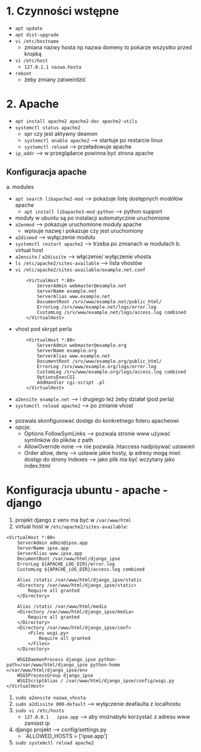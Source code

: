 # 1. Czynności wstępne
- `apt update`
- `apt dist-upgrade`
- `vi /etc/hostname`
  - zmiana nazwy hosta np nazwa domeny to pokarze wszystko przed kropką
- `vi /etc/host`
  - `127.0.1.1 nazwa.hosta`
- `reboot`
  - żeby zmiany zatweirdzić

# 2. Apache
- `apt install apache2 apache2-doc apache2-utils`
- `systemctl status apache2`
  - spr czy jest aktywny deamon
  - `systemctl enable apache2` --> startuje po restarcie linux
  - `systemctl reload` --> przeładowuje apache
- `ip_addr` --> w przeglądarce powinna być strona apache

## Konfiguracja apache
a. modules
  - `apt search libapache2-mod` --> pokazuje listę dostępnych modółów apache
    - `apt install libapache3-mod-python` --> python support
  - moduły w ubuntu są po instalacji automatycznie uruchomione
  - `a2enmod` --> pokazuje uruchomione moduły apache
    - wpisuje nazwę i pokazuje czy jest uruchomiony
  - `a2dismod` --> wyłączenie modułu
  - `systemctl restart apache2` --> trzeba po zmianach w modułach
b. virtual host
  - `a2ensite` / `a2dissite` --> włączenie/ wyłączenie vhosta
  - `ls /etc/apache2/sites-available` --> lista vhostów
  - `vi /etc/apache2/sites-available/example.net.conf`
    ```
        <VirtualHost *:80> 
            ServerAdmin webmaster@example.net
            ServerName example.net
            ServerAlias www.example.net
            DocumentRoot /srv/www/example.net/public_html/
            ErrorLog /srv/www/example.net/logs/error.log
            CustomLog /srv/www/example.net/logs/access.log combined
        </VirtualHost>
    ```
  - vhost pod skrypt perla
    ```
        <VirtualHost *:80> 
            ServerAdmin webmaster@example.org
            ServerName example.org
            ServerAlias www.example.net
            DocumentRoot /srv/www/example.org/public_html/
            ErrorLog /srv/www/example.org/logs/error.log
            CustomLog /srv/www/example.org/logs/access.log combined
            OptionsExecCGI
            AddHandler cgi-script .pl
        </VirtualHost>
    ```
  - `a2ensite example.net` --> i drugiego też żeby działał (pod perla)
  - `systemctl reload apache2` --> po zmianie vhost

### <Directory path>
- pozwala skonfigurować dostęp do konkretnego foleru apacheowi
- opcje:
    - Options FollowSymLinks --> pozwala stronie www używać symlinków do plików z path
    - AllowOverride none --> nie pozwala .htaccess nadpisywać ustawień
    - Order allow, deny --> ustawie jakie hosty, ip adresy mogą mieć dostęp do strony
    Indexes --> jako plik ma być wczytany jako index.html


# Konfiguracja ubuntu - apache - django
1. projekt django z venv ma być w `/var/www/html`
2. virtual host w `/etc/apache2/sites-available`:
```
<VirtualHost *:80>
    ServerAdmin admin@ipse.app
    ServerName ipse.app
    ServerAlias www.ipse.app
    DocumentRoot /var/www/html/django_ipse
    ErrorLog ${APACHE_LOG_DIR}/error.log
    CustomLog ${APACHE_LOG_DIR}/access.log combined
 
    Alias /static /var/www/html/django_ipse/static
    <Directory /var/www/html/django_ipse/static>
        Require all granted
    </Directory>
 
    Alias /static /var/www/html/media
    <Directory /var/www/html/django_ipse/media>
        Require all granted
    </Directory>
    <Directory /var/www/html/django_ipse/conf>
        <Files wsgi.py>
            Require all granted
        </Files>
    </Directory>

    WSGIDaemonProcess django_ipse python-path=/var/www/html/django_ipse python-home    =/var/www/html/django_ipse/env
    WSGIProcessGroup django_ipse
    WSGIScriptAlias / /var/www/html/django_ipse/config/wsgi.py
</VirtualHost>
```
1. `sudo a2ensite nazwa_vhosta`
2. `sudo a2dissite 000-default` --> wyłączenie deafaulta z localhostu
3. `sudo vi /etc/hosts`
    - `127.0.0.1   ipse.app` --> aby możnabyło korzystać z adresu www zamiast ip
4. django projekt --> config/settings.py
    - `ALLOWED_HOSTS = ['ipse.app']
5. `sudo systemctl reload apache2`